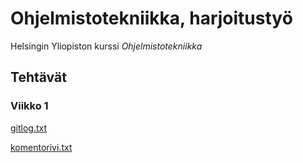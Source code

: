 # Ohjelmistotekniikka, harjoitustyö

Helsingin Yliopiston kurssi *Ohjelmistotekniikka*

## Tehtävät

### Viikko 1
[gitlog.txt](/laskarit/viikko1/gitlog.txt)

[komentorivi.txt](/laskarit/viikko1/komentorivi.txt)

